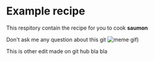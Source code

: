 # Example recipe

This respitory contain the recipe for you to cook **saumon** 

Don't ask me any question about this git ![meme gif](https://media2.giphy.com/media/v1.Y2lkPTc5MGI3NjExMDVreGFob3A0Ym8zYXQxYWdrN2d5ajByczkxOGYwcmkxODE0djFtYiZlcD12MV9pbnRlcm5hbF9naWZfYnlfaWQmY3Q9Zw/H5C8CevNMbpBqNqFjl/giphy.gif))

This is other edit made on git hub bla bla

